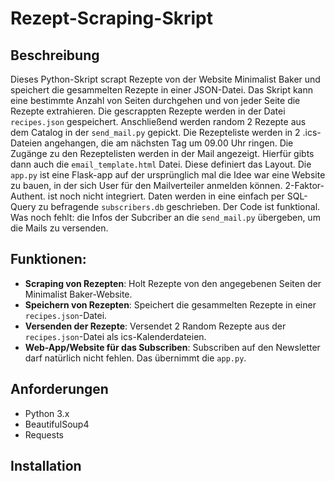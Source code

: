 # Rezept-Scraping-Skript

## Beschreibung

Dieses Python-Skript scrapt Rezepte von der Website Minimalist Baker und speichert die gesammelten Rezepte in einer JSON-Datei. Das Skript kann eine bestimmte Anzahl von Seiten durchgehen und von jeder Seite die Rezepte extrahieren. Die gescrappten Rezepte werden in der Datei `recipes.json` gespeichert.
Anschließend werden random 2 Rezepte aus dem Catalog in der `send_mail.py` gepickt. Die Rezepteliste werden in 2 .ics-Dateien angehangen, die am nächsten Tag um 09.00 Uhr ringen. 
Die Zugänge zu den Rezeptelisten werden in der Mail angezeigt. Hierfür gibts dann auch die `email_template.html` Datei. Diese definiert das Layout.
Die `app.py` ist eine Flask-app auf der ursprünglich mal die Idee war eine Website zu bauen, in der sich User für den Mailverteiler anmelden können. 2-Faktor-Authent. ist noch nicht integriert. Daten werden in eine einfach per SQL-Query zu befragende `subscribers.db` geschrieben. Der Code ist funktional. 
Was noch fehlt: die Infos der Subcriber an die `send_mail.py` übergeben, um die Mails zu versenden. 
 
## Funktionen:

- **Scraping von Rezepten**: Holt Rezepte von den angegebenen Seiten der Minimalist Baker-Website.
- **Speichern von Rezepten**: Speichert die gesammelten Rezepte in einer `recipes.json`-Datei.
- **Versenden der Rezepte**: Versendet 2 Random Rezepte aus der `recipes.json`-Datei als ics-Kalenderdateien.
- **Web-App/Website für das Subscriben**: Subscriben auf den Newsletter darf natürlich nicht fehlen. Das übernimmt die `app.py`.


## Anforderungen

- Python 3.x
- BeautifulSoup4
- Requests

## Installation